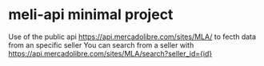 # meli-api minimal project

Use of the public api https://api.mercadolibre.com/sites/MLA/ to fecth data from an specific seller
You can search from a seller with https://api.mercadolibre.com/sites/MLA/search?seller_id={id}
